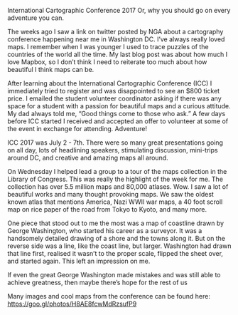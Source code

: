 International Cartographic Conference 2017
Or, why you should go on every adventure you can.

The weeks ago I saw a link on twitter posted by NGA about a cartography conference happening near me in Washington DC.  I’ve always really loved maps.  I remember when I was younger I used to trace puzzles of the countries of the world all the time.  My last blog post was about how much I love Mapbox, so I don’t think I need to reiterate too much about how beautiful I think maps can be.

After learning about the International Cartographic Conference (ICC) I immediately tried to register and was disappointed to see an $800 ticket price. I emailed the student volunteer coordinator asking if there was any space for a student with a passion for beautiful maps and a curious attitude.  My dad always told me, “Good things come to those who ask.”  A few days before ICC started I received and accepted an offer to volunteer at some of the event in exchange for attending.  Adventure!

ICC 2017 was July 2 - 7th.  There were so many great presentations going on all day, lots of headlining speakers, stimulating discussion, mini-trips around DC, and creative and amazing maps all around.

On Wednesday I helped lead a group to a tour of the maps collection in the Library of Congress.  This was really the highlight of the week for me.  The collection has over 5.5 million maps and 80,000 atlases. Wow.  I saw a lot of beautiful works and many thought provoking maps.  We saw the oldest known atlas that mentions America, Nazi WWII war maps, a 40 foot scroll map on rice paper of the road from Tokyo to Kyoto, and many more.

One piece that stood out to me the most was a map of coastline drawn by George Washington, who started his career as a surveyor.  It was a handsomely detailed drawing of a shore and the towns along it.  But on the reverse side was a line, like the coast line, but larger.  Washington had drawn that line first, realised it wasn’t to the proper scale, flipped the sheet over, and started again.  This left an impression on me.  

If even the great George Washington made mistakes and was still able to achieve greatness, then maybe there’s hope for the rest of us

Many images and cool maps from the conference can be found here: https://goo.gl/photos/H8AE8fcwMdRzsufP9
